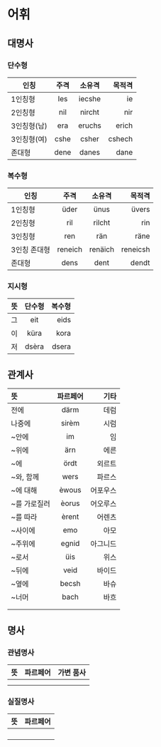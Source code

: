 # 어휘
## 대명사
### 단수형
| 인칭 | 주격 | 소유격 | 목적격 |
|---|:---:|:---:|---:|
|1인칭형|Ies|iecshe|ie|
|2인칭형|nil|nircht|nir|
|3인칭형(남)|era|eruchs|erich|
|3인칭형(여)|cshe|csher|cshech|
|존대형|dene|danes|dane|
### 복수형
| 인칭 | 주격 | 소유격 | 목적격 |
|---|:---:|:---:|---:|
|1인칭형|üder|ünus|üvers|
|2인칭형|ril|rilcht|rin|
|3인칭형|ren|rän|räne|
|3인칭 존대형|reneich|renäich|reneicsh|
|존대형|dens|dent|dendt|
### 지시형
| 뜻 | 단수형 | 복수형 |
|:---|:---:|---:|
|그|eit|eids|
|이|küra|kora|
|저|dsèra|dsera|
## 관계사
| 뜻 | 파르페어 | 기타 |
|:---|:---:|---:|
|전에|därm|데럼|
|나중에|sirèm|시럼|
|~안에|im|임|
|~위에|ärn|에른|
|~에|ördt|외르트|
|~와, 함께|wers|파르스|
|~에 대해|èwous|어포우스|
|~를 가로질러|èorus|어오루스|
|~를 따라|èrent|어렌츠|
|~사이에|emo|아모|
|~주위에|egnid|아그니드|
|~로서|üis|위스|
|~뒤에|veid|바이드|
|~옆에|becsh|바슈|
|~너머|bach|바흐|
||||
||||
## 명사
### 관념명사
| 뜻 | 파르페어 | 가변 품사 |
|---:|:---:|---:|
||||
||||
### 실질명사
| 뜻 | 파르페어 |
|---:|:---:|
|||
|||
|||
|||
